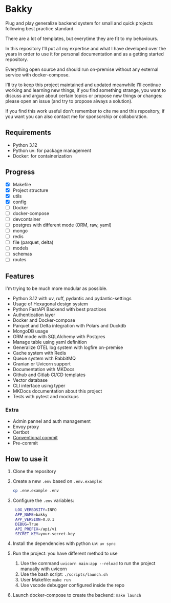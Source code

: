 # Bakky

Plug and play generalize backend system for small and quick projects following best practice standard.

There are a lot of templates, but everytime they are fit to my behaviours.

In this repository I'll put all my expertise and what I have developed over the years in order to use it for personal documentation and as a getting started repository.

Everything open source and should run on-premise without any external service with docker-compose.

I'll try to keep this project maintained and updated meanwhile I'll continue working and learning new things, if you find something strange, you want to discuss and argue about certain topics or propose new things or changes: please open an issue (and try to propose always a solution).

If you find this work useful don't remember to cite me and this repository, if you want you can also contact me for sponsorship or collaboration.

## Requirements

- Python 3.12
- Python uv: for package management
- Docker: for containerization

## Progress

- [x] Makefile
- [x] Project structure
- [x] utils
- [x] config
- [ ] Docker
- [ ] docker-compose
- [ ] devcontainer
- [ ] postgres with different mode (ORM, raw, yaml)
- [ ] mongo
- [ ] redis
- [ ] file (parquet, delta)
- [ ] models
- [ ] schemas
- [ ] routes

## Features

I'm trying to be much more modular as possible.

- Python 3.12 with uv, ruff, pydantic and pydantic-settings
- Usage of Hexagonal design system
- Python FastAPI Backend with best practices
- Authentication layer
- Docker and Docker-compose
- Parquet and Delta integration with Polars and Duckdb
- MongoDB usage
- ORM mode with SQLAlchemy with Postgres
- Manage table using yaml definition
- Generalize OTEL log system with logfire on-premise
- Cache system with Redis
- Queue system with RabbitMQ
- Granian or Uvicorn support
- Documentation with MKDocs
- Github and Gitlab CI/CD templates
- Vector database
- CLI interface using typer
- MKDocs documentation about this project
- Tests with pytest and mockups

### Extra

- Admin pannel and auth management
- Envoy proxy
- Certbot
- [Conventional commit](https://www.conventionalcommits.org/en/v1.0.0/)
- Pre-commit

## How to use it

1. Clone the repository
2. Create a new `.env` based on `.env.example`:

   ```bash
   cp .env.example .env
   ```

3. Configure the `.env` variables:

   ```bash
    LOG_VERBOSITY=INFO
    APP_NAME=bakky
    APP_VERSION=0.0.1
    DEBUG=True
    API_PREFIX=/api/v1
    SECRET_KEY=your-secret-key
   ```

4. Install the dependencies with python uv: `uv sync`
5. Run the project: you have different method to use
   1. Use the command `uvicorn main:app --reload` to run the project manually with uvicorn
   2. Use the bash script: `./scripts/launch.sh`
   3. User Makefile: `make run`
   4. Use vscode debugger configured inside the repo
6. Launch docker-compose to create the backend: `make launch`
